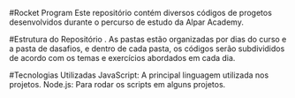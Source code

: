 #Rocket Program
Este repositório contém diversos códigos de progetos desenvolvidos durante o percurso de estudo da Alpar Academy.

#Estrutura do Repositório
. As pastas estão organizadas por dias do curso e a pasta de dasafios, e dentro de cada pasta, os códigos serão subdivididos de acordo com os temas e exercícios abordados em cada dia.

#Tecnologias Utilizadas
JavaScript: A principal linguagem utilizada nos projetos.
Node.js: Para rodar os scripts em alguns projetos.
